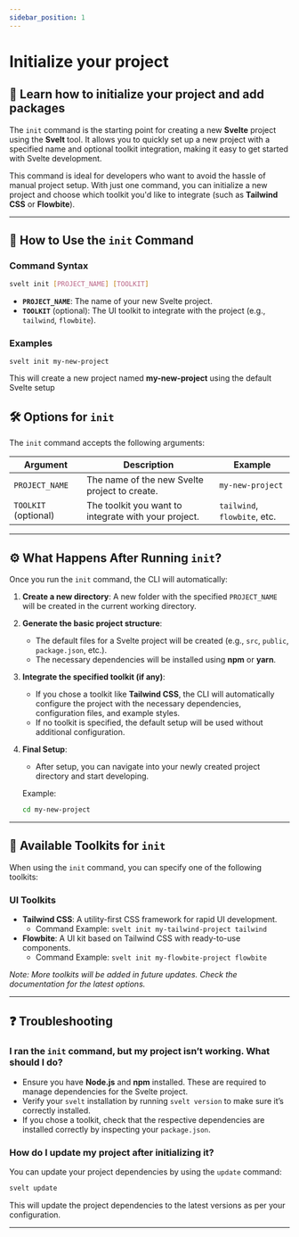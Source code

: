 ```yaml
---
sidebar_position: 1
---
```


# Initialize your project

## 🌟 Learn how to initialize your project and add packages

The `init` command is the starting point for creating a new **Svelte** project using the **Svelt** tool. It allows you to quickly set up a new project with a specified name and optional toolkit integration, making it easy to get started with Svelte development.

This command is ideal for developers who want to avoid the hassle of manual project setup. With just one command, you can initialize a new project and choose which toolkit you'd like to integrate (such as **Tailwind CSS** or **Flowbite**).

---

## 🚀 How to Use the `init` Command

### Command Syntax

```bash
svelt init [PROJECT_NAME] [TOOLKIT]
```

- **`PROJECT_NAME`**: The name of your new Svelte project.
- **`TOOLKIT`** (optional): The UI toolkit to integrate with the project (e.g., `tailwind`, `flowbite`).

### Examples

```shell
svelt init my-new-project
```

This will create a new project named **my-new-project** using the default Svelte setup

## 🛠 Options for `init`

The `init` command accepts the following arguments:

| **Argument**          | **Description**                                             | **Example**                   |
|-----------------------|-------------------------------------------------------------|-------------------------------|
| `PROJECT_NAME`        | The name of the new Svelte project to create.               | `my-new-project`              |
| `TOOLKIT` (optional)  | The toolkit you want to integrate with your project.        | `tailwind`, `flowbite`, etc.   |

---

## ⚙️ What Happens After Running `init`?

Once you run the `init` command, the CLI will automatically:

1. **Create a new directory**: A new folder with the specified `PROJECT_NAME` will be created in the current working directory.

2. **Generate the basic project structure**:
    - The default files for a Svelte project will be created (e.g., `src`, `public`, `package.json`, etc.).
    - The necessary dependencies will be installed using **npm** or **yarn**.

3. **Integrate the specified toolkit (if any)**:
    - If you chose a toolkit like **Tailwind CSS**, the CLI will automatically configure the project with the necessary dependencies, configuration files, and example styles.
    - If no toolkit is specified, the default setup will be used without additional configuration.

4. **Final Setup**:
    - After setup, you can navigate into your newly created project directory and start developing.

   Example:
   ```bash
   cd my-new-project
   ```

---

## 🧳 Available Toolkits for `init`

When using the `init` command, you can specify one of the following toolkits:

### UI Toolkits

- **Tailwind CSS**: A utility-first CSS framework for rapid UI development.
    - Command Example: `svelt init my-tailwind-project tailwind`
- **Flowbite**: A UI kit based on Tailwind CSS with ready-to-use components.
    - Command Example: `svelt init my-flowbite-project flowbite`

*Note: More toolkits will be added in future updates. Check the documentation for the latest options.*

---

## ❓ Troubleshooting

### I ran the `init` command, but my project isn’t working. What should I do?

- Ensure you have **Node.js** and **npm** installed. These are required to manage dependencies for the Svelte project.
- Verify your `svelt` installation by running `svelt version` to make sure it’s correctly installed.
- If you chose a toolkit, check that the respective dependencies are installed correctly by inspecting your `package.json`.

### How do I update my project after initializing it?

You can update your project dependencies by using the `update` command:

```bash
svelt update
```

This will update the project dependencies to the latest versions as per your configuration.

---